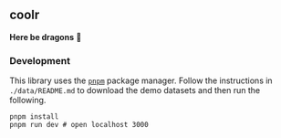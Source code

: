 ## coolr

**Here be dragons** 🐉

### Development

This library uses the [`pnpm`](https://pnpm.io/) package manager. Follow the instructions 
in `./data/README.md` to download the demo datasets and then run the following.

```
pnpm install
pnpm run dev # open localhost 3000
```
